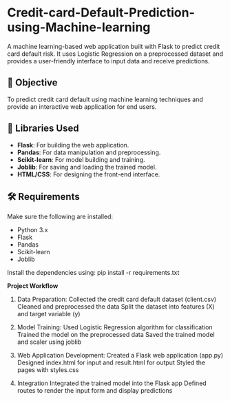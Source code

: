 # Credit-card-Default-Prediction-using-Machine-learning
A machine learning-based web application built with Flask to predict credit card default risk. It uses Logistic Regression on a preprocessed dataset and provides a user-friendly interface to input data and receive predictions.

## 📌 Objective
To predict credit card default using machine learning techniques and provide an interactive web application for end users.

## 🧰 Libraries Used

- **Flask**: For building the web application.
- **Pandas**: For data manipulation and preprocessing.
- **Scikit-learn**: For model building and training.
- **Joblib**: For saving and loading the trained model.
- **HTML/CSS**: For designing the front-end interface.

## 🛠️ Requirements

Make sure the following are installed:

- Python 3.x
- Flask
- Pandas
- Scikit-learn
- Joblib

Install the dependencies using:
pip install -r requirements.txt

**Project Workflow**
1. Data Preparation:
Collected the credit card default dataset (client.csv)
Cleaned and preprocessed the data
Split the dataset into features (X) and target variable (y)

2. Model Training:
Used Logistic Regression algorithm for classification
Trained the model on the preprocessed data
Saved the trained model and scaler using joblib

3. Web Application Development:
Created a Flask web application (app.py)
Designed index.html for input and result.html for output
Styled the pages with styles.css

4. Integration
Integrated the trained model into the Flask app
Defined routes to render the input form and display predictions

